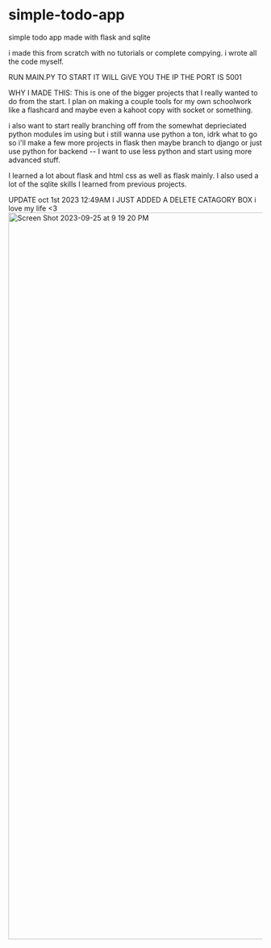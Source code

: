 # simple-todo-app
simple todo app made with flask and sqlite

i made this from scratch with no tutorials or complete compying. i wrote all the code myself.

RUN MAIN.PY TO START IT WILL GiVE YOU THE IP THE PORT IS 5001 

WHY I MADE THIS:
This is one of the bigger projects that I really wanted to do from the start. I plan on making a couple tools for my own schoolwork like a flashcard and maybe even a kahoot copy with socket or something. 

i also want to start really branching off from the somewhat deprieciated python modules im using but i still wanna use python a ton, idrk what to go so i'll make a few more projects in flask then maybe branch to django or just use python for backend -- I want to use less python and start using more advanced stuff.

I learned a lot about flask and html css as well as flask mainly. I also used a lot of the sqlite skills I learned from previous projects. 

UPDATE oct 1st 2023 12:49AM
I JUST ADDED A DELETE CATAGORY BOX
i love my life <3
<img width="1440" alt="Screen Shot 2023-09-25 at 9 19 20 PM" src="https://github.com/EloniX-X/simple-todo-app/assets/62807180/e6268a7f-c43e-4a8f-8f96-42198f7a7a54">

